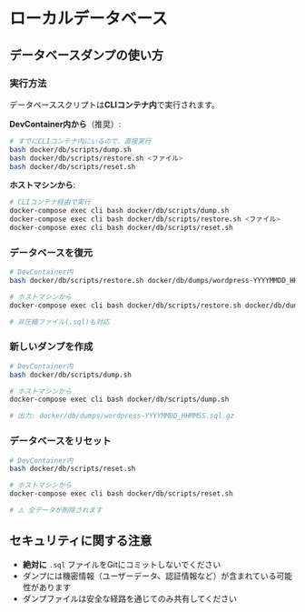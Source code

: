 # ローカルデータベース

## データベースダンプの使い方

### 実行方法

データベーススクリプトは**CLIコンテナ内**で実行されます。

**DevContainer内から**（推奨）:
```bash
# すでにCLIコンテナ内にいるので、直接実行
bash docker/db/scripts/dump.sh
bash docker/db/scripts/restore.sh <ファイル>
bash docker/db/scripts/reset.sh
```

**ホストマシンから**:
```bash
# CLIコンテナ経由で実行
docker-compose exec cli bash docker/db/scripts/dump.sh
docker-compose exec cli bash docker/db/scripts/restore.sh <ファイル>
docker-compose exec cli bash docker/db/scripts/reset.sh
```

### データベースを復元

```bash
# DevContainer内
bash docker/db/scripts/restore.sh docker/db/dumps/wordpress-YYYYMMDD_HHMMSS.sql.gz

# ホストマシンから
docker-compose exec cli bash docker/db/scripts/restore.sh docker/db/dumps/wordpress-YYYYMMDD_HHMMSS.sql.gz

# 非圧縮ファイル(.sql)も対応
```

### 新しいダンプを作成

```bash
# DevContainer内
bash docker/db/scripts/dump.sh

# ホストマシンから
docker-compose exec cli bash docker/db/scripts/dump.sh

# 出力: docker/db/dumps/wordpress-YYYYMMDD_HHMMSS.sql.gz
```

### データベースをリセット

```bash
# DevContainer内
bash docker/db/scripts/reset.sh

# ホストマシンから
docker-compose exec cli bash docker/db/scripts/reset.sh

# ⚠️ 全データが削除されます
```

## セキュリティに関する注意

- **絶対に** `.sql` ファイルをGitにコミットしないでください
- ダンプには機密情報（ユーザーデータ、認証情報など）が含まれている可能性があります
- ダンプファイルは安全な経路を通じてのみ共有してください

